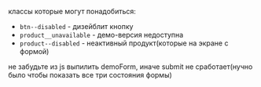 классы которые могут понадобиться:
* `btn--disabled` - дизейблит кнопку
* `product__unavailable` - демо-версия недоступна
* `product--disabled` - неактивный продукт(которые на экране с формой)

не забудьте из js выпилить demoForm, иначе submit не сработает(нучно было чтобы показать все три состояния формы)